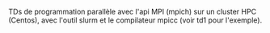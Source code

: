 TDs de programmation parallèle avec l'api MPI (mpich) sur un cluster HPC (Centos), avec l'outil slurm et le compilateur mpicc (voir td1 pour l'exemple).

